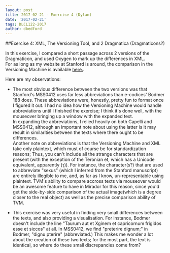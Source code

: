 ```yaml
---
layout: post
title: 2017-02-21 - Exercise 4 (Dylan)
date: '2017-02-21'
tags: DLCL122-2017
author: dbedford
---
```


##Exercise 4: XML, The Versioning Tool, and 2 Dragmatica (Dragmaticons?)  

In this exercise, I compared a short passage across 2 versions of the Dragmaticon, and used Oxygen to mark up the differences in XML.  
For as long as my website at Stanford is around, the comparison in the Versioning Machine is available [here.](https://stanford.edu/~dbedford/v-machine/samples/dragmaticon_versions.xml).  

Here are my observations: 
* The most obvious difference between the two versions was that Stanford's MSS0412 uses far less abbreviations than e-codices' Bodmer 188 does. These abbreviations were, honestly, pretty fun to format once I figured it out. I had no idea how the Versioning Machine would handle abbreviations until I finished the exercise; I think it's done well, with the mouseover bringing up a window with the expanded text.  
In expanding the abbreviations, I relied heavily on both Capelli and MSS0412, although an important note about using the latter is it may result in similarities between the texts where there ought to be differences.  
Another note on abbreviations is that the Versioning Machine and XML take only plaintext, which must of course be for standardization reasons; Thus, you can't include all the strange characters that are present (with the exception of the Teronian et, which has a Unicode equivalent, apparently (⁊)). For instance, the character(s?) that are used to abbreviate "sexus" (which I inferred from the Stanford manuscript) are entirely illegible to me, and, as far as I know, un-representable using plaintext. TVM's ability to compare accross texts via mouseover would be an awesome feature to have in Mirador for this reason, since you'd get the side-by-side comparison of the actual image(which is a degree closer to the real object) as well as the precise comparison ability of TVM.

* This exercise was very useful in finding very small differences between the texts, and also providing a visualisation. For instance, Bodmer doesn't include the line "Taurum aut et Xginem et capricornum frigidos esse et siccos" at all. In MSS0412, we find "preterire dignum;" in Bodmer, "dignu pterire" (abbreviated.) This makes me wonder a lot about the creation of these two texts; for the most part, the text is identical, so where do these small discrepancies come from?
